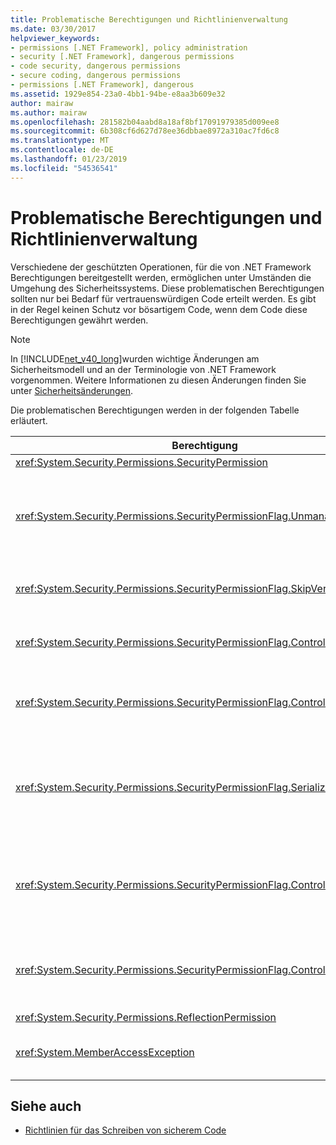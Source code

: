 ```yaml
---
title: Problematische Berechtigungen und Richtlinienverwaltung
ms.date: 03/30/2017
helpviewer_keywords:
- permissions [.NET Framework], policy administration
- security [.NET Framework], dangerous permissions
- code security, dangerous permissions
- secure coding, dangerous permissions
- permissions [.NET Framework], dangerous
ms.assetid: 1929e854-23a0-4bb1-94be-e8aa3b609e32
author: mairaw
ms.author: mairaw
ms.openlocfilehash: 281582b04aabd8a18af8bf17091979385d009ee8
ms.sourcegitcommit: 6b308cf6d627d78ee36dbbae8972a310ac7fd6c8
ms.translationtype: MT
ms.contentlocale: de-DE
ms.lasthandoff: 01/23/2019
ms.locfileid: "54536541"
---
```

# <a name="dangerous-permissions-and-policy-administration"></a>Problematische Berechtigungen und Richtlinienverwaltung
Verschiedene der geschützten Operationen, für die von .NET Framework Berechtigungen bereitgestellt werden, ermöglichen unter Umständen die Umgehung des Sicherheitssystems. Diese problematischen Berechtigungen sollten nur bei Bedarf für vertrauenswürdigen Code erteilt werden. Es gibt in der Regel keinen Schutz vor bösartigem Code, wenn dem Code diese Berechtigungen gewährt werden.  
  
> [!NOTE]
>  In [!INCLUDE[net_v40_long](../../../includes/net-v40-long-md.md)]wurden wichtige Änderungen am Sicherheitsmodell und an der Terminologie von .NET Framework vorgenommen. Weitere Informationen zu diesen Änderungen finden Sie unter [Sicherheitsänderungen](../../../docs/framework/security/security-changes.md).  
  
 Die problematischen Berechtigungen werden in der folgenden Tabelle erläutert.  
  
|Berechtigung|Mögliches Risiko|  
|----------------|--------------------|  
|<xref:System.Security.Permissions.SecurityPermission>||  
|<xref:System.Security.Permissions.SecurityPermissionFlag.UnmanagedCode>|Ermöglicht es verwaltetem Code, Aufrufe in nicht verwaltetem Code auszuführen. Dies stellt häufig ein Risiko dar.|  
|<xref:System.Security.Permissions.SecurityPermissionFlag.SkipVerification>|Ohne eine Überprüfung kann der Code beliebige Aktionen ausführen.|  
|<xref:System.Security.Permissions.SecurityPermissionFlag.ControlEvidence>|Als ungültig erklärte Beweise können die Sicherheitsrichtlinien umgehen.|  
|<xref:System.Security.Permissions.SecurityPermissionFlag.ControlPolicy>|Durch die Möglichkeit der Änderung von Sicherheitsrichtlinien kann die Sicherheit deaktiviert werden.|  
|<xref:System.Security.Permissions.SecurityPermissionFlag.SerializationFormatter>|Durch die Serialisierung können Zugriffsmechanismen umgangen werden. Weitere Informationen finden Sie unter [Sicherheit und Serialisierung](../../../docs/framework/misc/security-and-serialization.md).|  
|<xref:System.Security.Permissions.SecurityPermissionFlag.ControlPrincipal>|Durch die Fähigkeit zum Festlegen des aktuellen Prinzipals kann die rollenbasierte Sicherheit umgangen werden.|  
|<xref:System.Security.Permissions.SecurityPermissionFlag.ControlThread>|Die Änderung von Threads ist aufgrund des mit Threads verbundenen Sicherheitszustands riskant.|  
|<xref:System.Security.Permissions.ReflectionPermission>||  
|<xref:System.MemberAccessException>|Kann private Member zur Überwindung von Zugriffsmechanismen verwenden.|  
  
## <a name="see-also"></a>Siehe auch
- [Richtlinien für das Schreiben von sicherem Code](../../../docs/standard/security/secure-coding-guidelines.md)
